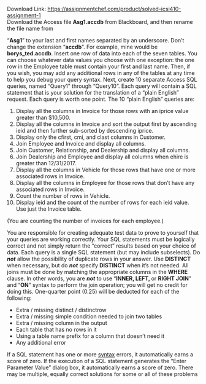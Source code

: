 Download Link: https://assignmentchef.com/product/solved-icsi410-assignment-1
<br>
Download the Access file <strong>Asg1.accdb</strong> from Blackboard, and then rename the file name from

“<strong>Asg1</strong>” to your last and first names separated by an underscore. Don’t change the extension “<strong>accdb</strong>”. For example, mine would be <strong>borys_ted.accdb</strong>. Insert one row of data into each of the seven tables. You can choose whatever data values you choose with one exception: the one row in the Employee table must contain your first and last name. Then, if you wish, you may add any additional rows in any of the tables at any time to help you debug your query syntax. Next, create 10 separate Access SQL queries, named “Query1” through “Query10”. Each query will contain a SQL statement that is your solution for the translation of a “plain English” request. Each query is worth one point. The 10 “plain English” queries are:

<ol>

 <li>Display all the columns in Invoice for those rows with an iprice value greater than $10,500.</li>

 <li>Display all the columns in Invoice and sort the output first by ascending ieid and then further sub-sorted by descending iprice.</li>

 <li>Display only the cfirst, cmi, and clast columns in Customer.</li>

 <li>Join Employee and Invoice and display all columns.</li>

 <li>Join Customer, Relationship, and Dealership and display all columns.</li>

 <li>Join Dealership and Employee and display all columns when ehire is greater than 12/31/2017.</li>

 <li>Display all the columns in Vehicle for those rows that have one or more associated rows in Invoice.</li>

 <li>Display all the columns in Employee for those rows that don’t have any associated rows in Invoice.</li>

 <li>Count the number of rows in Vehicle.</li>

 <li>Display ieid and the count of the number of rows for each ieid value. Use just the Invoice table.</li>

</ol>

(You are counting the number of invoices for each employee.)

You are responsible for creating adequate test data to prove to yourself that your queries are working correctly. Your SQL statements must be logically correct and not simply return the “correct” results based on your choice of data. Each query is a single SQL statement (but may include subselects). Do <strong><em>not</em></strong> allow the possibility of duplicate rows in your answer. Use <strong>DISTINCT</strong> when necessary, but do <strong><em>not</em></strong> specify <strong>DISTINCT</strong> when it’s not needed. All joins must be done by matching the appropriate columns in the <strong>WHERE</strong> clause. In other words, you are <strong><em>not</em></strong> to use “<strong>INNER, </strong><strong>LEFT, </strong>or <strong>RIGHT JOIN</strong>” and “<strong>ON</strong>” syntax to perform the join operation; you will get no credit for doing this. One-quarter point (0.25) will be deducted for each of the following:

<ul>

 <li>Extra / missing distinct / distinctrow</li>

 <li>Extra / missing simple condition needed to join two tables</li>

 <li>Extra / missing column in the output</li>

 <li>Each table that has no rows in it</li>

 <li>Using a table name prefix for a column that doesn’t need it</li>

 <li>Any additional error</li>

</ul>

If a SQL statement has one or more <u>syntax</u> errors, it automatically earns a score of zero. If the execution of a SQL statement generates the “Enter Parameter Value” dialog box, it automatically earns a score of zero. There may be multiple, equally correct solutions for some or all of these problems